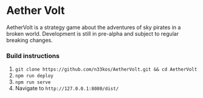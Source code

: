 # Aether Volt
AetherVolt is a strategy game about the adventures of sky pirates in a broken world. Development is still in pre-alpha and subject to regular breaking changes.

### Build instructions
1. `git clone https://github.com/n33kos/AetherVolt.git && cd AetherVolt`
2. `npm run deploy`
3. `npm run serve`
4. Navigate to `http://127.0.0.1:8080/dist/`
